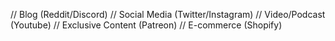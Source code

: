// Blog (Reddit/Discord)
// Social Media (Twitter/Instagram)
// Video/Podcast (Youtube)
// Exclusive Content (Patreon)
// E-commerce (Shopify)